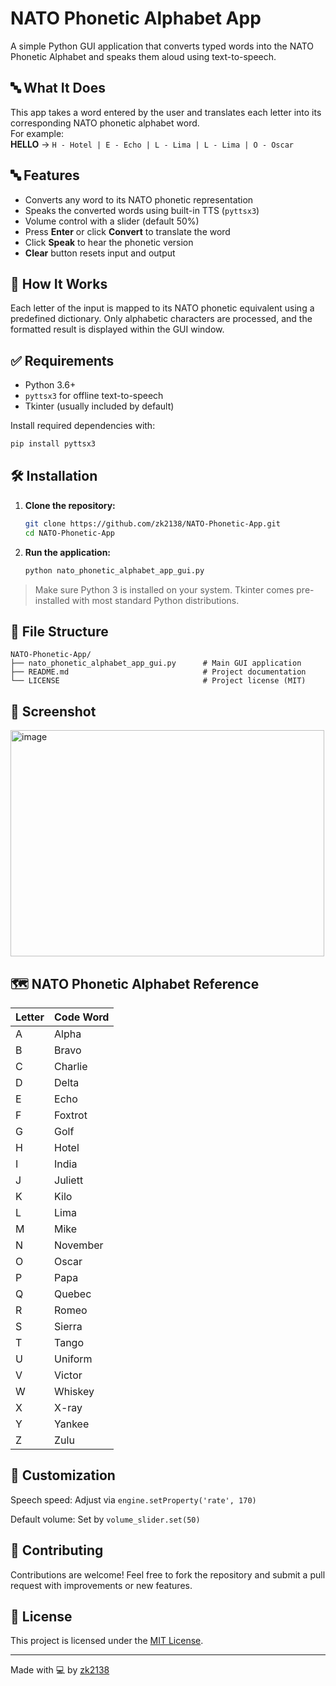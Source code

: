 # NATO Phonetic Alphabet App

A simple Python GUI application that converts typed words into the NATO Phonetic Alphabet and speaks them aloud using text-to-speech.

## 🔤 What It Does

This app takes a word entered by the user and translates each letter into its corresponding NATO phonetic alphabet word.  
For example:  
**HELLO** → `H - Hotel | E - Echo | L - Lima | L - Lima | O - Oscar`

## 🔤 Features

- Converts any word to its NATO phonetic representation
- Speaks the converted words using built-in TTS (`pyttsx3`)
- Volume control with a slider (default 50%)
- Press **Enter** or click **Convert** to translate the word
- Click **Speak** to hear the phonetic version
- **Clear** button resets input and output

## 🧩 How It Works

Each letter of the input is mapped to its NATO phonetic equivalent using a predefined dictionary. Only alphabetic characters are processed, and the formatted result is displayed within the GUI window. 

## ✅ Requirements

- Python 3.6+
- `pyttsx3` for offline text-to-speech
- Tkinter (usually included by default)


Install required dependencies with:

```bash
pip install pyttsx3
```


## 🛠️ Installation

1. **Clone the repository:**
   ```bash
   git clone https://github.com/zk2138/NATO-Phonetic-App.git
   cd NATO-Phonetic-App
   ```

2. **Run the application:**
   ```bash
   python nato_phonetic_alphabet_app_gui.py
   ```

> Make sure Python 3 is installed on your system. Tkinter comes pre-installed with most standard Python distributions.

## 📂 File Structure

```
NATO-Phonetic-App/
├── nato_phonetic_alphabet_app_gui.py      # Main GUI application
├── README.md                              # Project documentation
└── LICENSE                                # Project license (MIT)
```

## 📸 Screenshot

<img width="502" height="362" alt="image" src="https://github.com/user-attachments/assets/a0715401-e610-4db6-a963-d3ec898ebb59" />


## 🗺️ NATO Phonetic Alphabet Reference

| Letter | Code Word |
|--------|-----------|
| A      | Alpha     |
| B      | Bravo     |
| C      | Charlie   |
| D      | Delta     |
| E      | Echo      |
| F      | Foxtrot   |
| G      | Golf      |
| H      | Hotel     |
| I      | India     |
| J      | Juliett   |
| K      | Kilo      |
| L      | Lima      |
| M      | Mike      |
| N      | November  |
| O      | Oscar     |
| P      | Papa      |
| Q      | Quebec    |
| R      | Romeo     |
| S      | Sierra    |
| T      | Tango     |
| U      | Uniform   |
| V      | Victor    |
| W      | Whiskey   |
| X      | X-ray     |
| Y      | Yankee    |
| Z      | Zulu      |


## 🔧 Customization

Speech speed: Adjust via `engine.setProperty('rate', 170)`

Default volume: Set by `volume_slider.set(50)`

## 🙌 Contributing

Contributions are welcome! Feel free to fork the repository and submit a pull request with improvements or new features.

## 📄 License

This project is licensed under the [MIT License](LICENSE).

---

Made with 💻 by [zk2138](https://github.com/zk2138)
